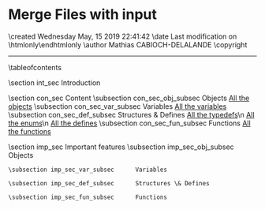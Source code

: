 Merge Files with input
=================

\created	Wednesday May, 15 2019 22:41:42
\date		Last modification on \htmlonly<?php echo $lastModif; ?>\endhtmlonly
\author		Mathias CABIOCH-DELALANDE
\copyright	

-------------------------------------

\tableofcontents

\section		int_sec			Introduction
	

\section		con_sec			Content
	\subsection	con_sec_obj_subsec		Objects
		<a class="el" href="annotated.php" target="_blank">All the objects</a>
	\subsection	con_sec_var_subsec		Variables
		<a class="el" href="globals_vars.php" target="_blank">All the variables</a>
	\subsection	con_sec_def_subsec		Structures \& Defines
		<a class="el" href="globals_type.php" target="_blank">All the typedefs</a>\n
		<a class="el" href="globals_enum.php" target="_blank">All the enums</a>\n
		<a class="el" href="globals_defs.php" target="_blank">All the defines</a>
	\subsection	con_sec_fun_subsec		Functions
		<a class="el" href="globals_func.php" target="_blank">All the functions</a>

\section		imp_sec			Important features
	\subsection	imp_sec_obj_subsec		Objects
		
	\subsection	imp_sec_var_subsec		Variables
		
	\subsection	imp_sec_def_subsec		Structures \& Defines
		
	\subsection	imp_sec_fun_subsec		Functions
		

